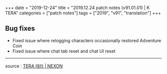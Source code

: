 +++
date = "2019-12-24"
title = "2019.12.24 patch notes (v91.01.01) | K TERA"
categories = ["patch notes"]
tags = ["2019", "v91", "translation"]
+++

## Bug fixes

- Fixed issue where relogging characters occasionally restored Adventure Coin
- Fixed issue where chat tab reset and chat UI reset

----

source : [TERA 테라 | NEXON](http://tera.nexon.com/news/update/view.aspx?n4articlesn=422)
